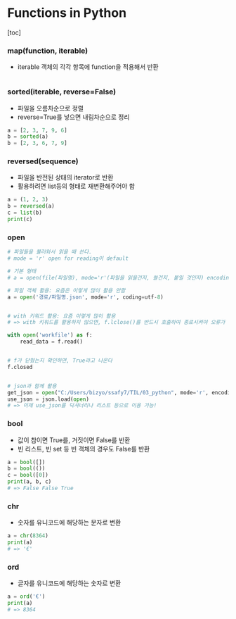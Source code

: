 # Functions in Python

[toc]



### map(function, iterable)

- iterable 객체의 각각 항목에 function을 적용해서 반환

```python

```

### sorted(iterable, reverse=False)

- 파일을 오름차순으로 정렬
- reverse=True를 넣으면 내림차순으로 정리

```python
a = [2, 3, 7, 9, 6]
b = sorted(a)
b = [2, 3, 6, 7, 9]
```

### reversed(sequence)

- 파일을 반전된 상태의 iterator로 반환
- 활용하려면 list등의 형태로 재변환해주어야 함

```python
a = (1, 2, 3)
b = reversed(a)
c = list(b)
print(c)	
```



### open

```python
# 파일들을 불러와서 읽을 때 쓴다.
# mode = 'r' open for reading이 default

# 기본 형태
# a = open(file(파일명), mode='r'(파일을 읽을건지, 쓸건지, 붙일 것인지) encoding=None(일반적으로 utf-8 활용))

# 파일 객체 활용: 요즘은 이렇게 많이 활용 안함
a = open('경로/파일명.json', mode='r', coding=utf-8)


# with 키워드 활용: 요즘 이렇게 많이 활용
# => with 키워드를 활용하지 않으면, f.lclose()를 반드시 호출하여 종료시켜야 오류가 발생하지 않음, 따라서 일반적으로 with 키워드를 활용하여 작성

with open('workfile') as f:
	read_data = f.read()


# f가 닫혔는지 확인하면, True라고 나온다
f.closed


# json과 함께 활용
get_json = open("C:/Users/bizyo/ssafy7/TIL/03_python", mode='r', encoding=utf-8)
use_json = json.load(open)
# => 이제 use_json를 딕셔너리나 리스트 등으로 이용 가능!
```



### bool

- 값이 참이면 True를, 거짓이면 False를 반환
- 빈 리스트, 빈 set 등 빈 객체의 경우도 False를 반환

``` python
a = bool([])
b = bool(())
c = bool([0])
print(a, b, c)
# => False False True
```



### chr

- 숫자를 유니코드에 해당하는 문자로 변환

``` python
a = chr(8364)
print(a)
# => '€'
```



### ord

- 글자를 유니코드에 해당하는 숫자로 변환

```python
a = ord('€')
print(a)
# => 8364
```

